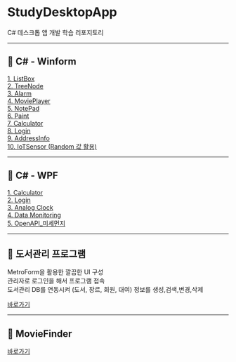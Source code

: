 # StudyDesktopApp
C# 데스크톱 앱 개발 학습 리포지토리

-------------------------------------
## 📕 C# - Winform

[1. ListBox](/WinformApp/ExerciseWinApp/ListBoxWinApp) <br>
[2. TreeNode](/WinformApp/ExerciseWinApp/StudyHistoryApp) <br>
[3. Alarm](/WinformApp/ExerciseWinApp/AlarmClockApp) <br>
[4. MoviePlayer](/WinformApp/ExerciseWinApp/MoviePlayerApp) <br>
[5. NotePad](/WinformApp/WinExecutiveBank/MyNotePadApp) <br>
[6. Paint](/WinformApp/ExerciseWinApp/SimpleGraphicEditer) <br>
[7. Calculator](/WinformApp/WinExecutiveBank/WinCalculatorApp) <br>
[8. Login](/WinformApp/PracticeWinApp/LoginWinApp) <br>
[9. AddressInfo](/WinformApp/WinFormAdvancedBank/AddressInfoApp) <br>
[10. IoTSensor (Random 값 활용)](/WinformApp/WinFormAdvancedBank/IoTSensorMonApp)

-------------------------------------
## 📘 C# - WPF

[1. Calculator](/WPFApp/WpfExecutiveBank/WpfCalculatorApp) <br>
[2. Login](/WPFApp/WPFAdvBank/WPFLoginApp) <br>
[3. Analog Clock](/WPFApp/WpfExecutiveBank/AnalogClockApp) <br>
[4. Data Monitoring](/WPFApp/WPFAdvBank/PhotoSensorMonApp) <br>
[5. OpenAPI_미세먼지](/WPFApp/WPFAdvBank/FineDustMonApp) <br>

------------------------------------
## 📗 도서관리 프로그램

MetroForm을 활용한 깔끔한 UI 구성<br>
관리자로 로그인을 해서 프로그램 접속<br>
도서관리 DB를 연동시켜 (도서, 장르, 회원, 대여) 정보를 생성,검색,변경,삭제<br>


[바로가기](/WinformApp/WinFormAdvancedBank/BookRentalShopApp/README.md)

------------------------------------
## 📔 MovieFinder

[바로가기](/WPFApp/WpfMiniProject/README.md)
